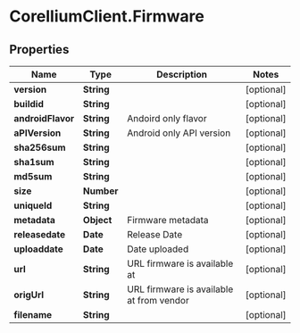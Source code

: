 # CorelliumClient.Firmware

## Properties

Name | Type | Description | Notes
------------ | ------------- | ------------- | -------------
**version** | **String** |  | [optional] 
**buildid** | **String** |  | [optional] 
**androidFlavor** | **String** | Andoird only flavor | [optional] 
**aPIVersion** | **String** | Android only API version | [optional] 
**sha256sum** | **String** |  | [optional] 
**sha1sum** | **String** |  | [optional] 
**md5sum** | **String** |  | [optional] 
**size** | **Number** |  | [optional] 
**uniqueId** | **String** |  | [optional] 
**metadata** | **Object** | Firmware metadata | [optional] 
**releasedate** | **Date** | Release Date | [optional] 
**uploaddate** | **Date** | Date uploaded | [optional] 
**url** | **String** | URL firmware is available at | [optional] 
**origUrl** | **String** | URL firmware is available at from vendor | [optional] 
**filename** | **String** |  | [optional] 


